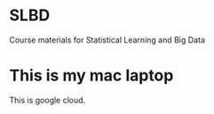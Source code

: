 # SLBD
Course materials for Statistical Learning and Big Data

# This is my mac laptop
This is google cloud.
